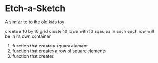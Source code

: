 # Etch-a-Sketch
A similar to to the old kids toy

create a 16 by 16 grid
create 16 rows with 16 sqaures in each
each row will be in its own container


1) function that create a square element
2) function that creates a row of square elements
3) function that creates 
